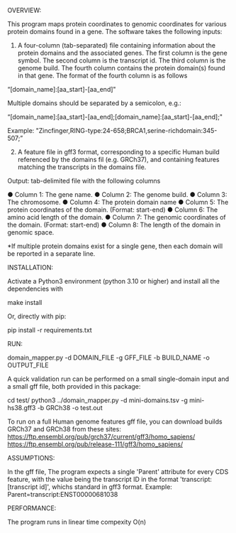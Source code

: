 

OVERVIEW:

This program maps protein coordinates to genomic coordinates for
various protein domains found in a gene. The software takes the following inputs:

1. A four-column (tab-separated) file containing information about the protein domains and the
associated genes. The first column is the gene symbol. The second column is the transcript
id. The third column is the genome build. The fourth column contains the protein domain(s)
found in that gene. The format of the fourth column is as follows

“[domain_name]:[aa_start]-[aa_end]"

Multiple domains should be separated by a semicolon, e.g.:

“[domain_name]:[aa_start]-[aa_end];[domain_name]:[aa_start]-[aa_end];"

Example:
"Zincfinger,RING-type:24-658;BRCA1,serine-richdomain:345-507;”


2. A feature file in gff3 format, corresponding to a specific Human build referenced by the domains fil (e.g. GRCh37),
and containing features matching the transcripts in the domains file.  

Output:  tab-delimited file with the following columns

● Column 1: The gene name.
● Column 2: The genome build.
● Column 3: The chromosome.
● Column 4: The protein domain name
● Column 5: The protein coordinates of the domain. (Format: start-end)
● Column 6: The amino acid length of the domain.
● Column 7: The genomic coordinates of the domain. (Format: start-end)
● Column 8: The length of the domain in genomic space.

*If multiple protein domains exist for a single gene, then each domain will be reported in a separate line.


INSTALLATION:

 Activate a Python3 environment (python 3.10 or higher) and install all the dependencies with

 make install
 
Or, directly with pip:

 pip install -r requirements.txt


RUN:

 domain_mapper.py -d DOMAIN_FILE -g GFF_FILE -b BUILD_NAME -o OUTPUT_FILE

 A quick validation run can be performed on a small single-domain input and a small gff file, both provided in this package:

 cd test/
 python3 ../domain_mapper.py -d mini-domains.tsv -g mini-hs38.gff3 -b GRCh38 -o test.out


To run on a full Human genome features gff file, you can download builds GRCh37 and GRCh38 from these sites:
https://ftp.ensembl.org/pub/grch37/current/gff3/homo_sapiens/
https://ftp.ensembl.org/pub/release-111/gff3/homo_sapiens/



ASSUMPTIONS:

In the gff file, The program expects a single 'Parent' attribute for every CDS feature, with the value being the transcript ID in the format
'transcript:[transcript id]', whichs standard in gff3 format.
Example: Parent=transcript:ENST00000681038


PERFORMANCE:

The program runs in linear time compexity O(n)




